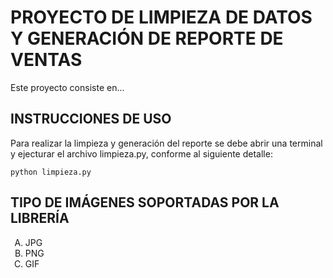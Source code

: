 # PROYECTO DE LIMPIEZA DE DATOS Y GENERACIÓN DE REPORTE DE VENTAS

Este proyecto consiste en...

## INSTRUCCIONES DE USO

Para realizar la limpieza y generación del reporte se debe abrir una terminal y ejecturar el archivo limpieza.py, conforme al siguiente detalle:

```
python limpieza.py
```

## TIPO DE IMÁGENES SOPORTADAS POR LA LIBRERÍA

<ol Type="A">
    <li>JPG</li>
    <li>PNG</li>
    <li>GIF</li>
<ol>